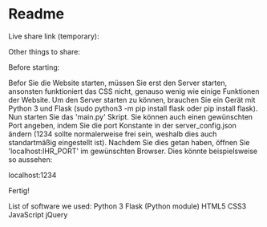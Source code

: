 # Readme
Live share link (temporary):

Other things to share:


Before starting:

Befor Sie die Website starten, müssen Sie erst den Server starten, ansonsten funktioniert das
CSS nicht, genauso wenig wie einige Funktionen der Website. Um den Server starten zu können,
brauchen Sie ein Gerät mit Python 3 und Flask (sudo python3 -m pip install flask oder pip install flask). Nun starten Sie
das 'main.py' Skript. Sie können auch einen gewünschten Port angeben, indem Sie die
port Konstante in der server_config.json ändern (1234 sollte normalerweise frei sein, weshalb dies auch standartmäßig eingestellt ist).
Nachdem Sie dies getan haben, öffnen Sie 'localhost:IHR_PORT' im gewünschten Browser. Dies könnte beispielsweise so aussehen:

localhost:1234

Fertig!


List of software we used:
Python 3
Flask (Python module)
HTML5
CSS3
JavaScript
jQuery
